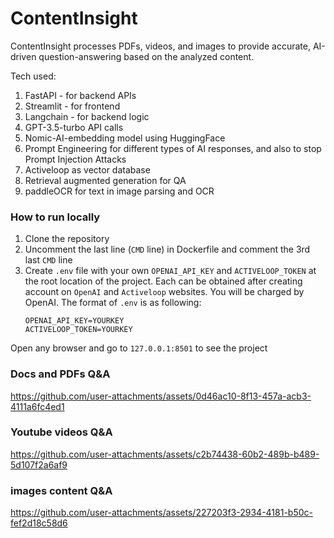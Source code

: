 # ContentInsight

ContentInsight processes PDFs, videos, and images to provide accurate, AI-driven question-answering based on the analyzed content.

Tech used:
1. FastAPI - for backend APIs
2. Streamlit - for frontend
3. Langchain - for backend logic
4. GPT-3.5-turbo API calls
5. Nomic-AI-embedding model using HuggingFace
6. Prompt Engineering for different types of AI responses, and also to stop Prompt Injection Attacks
7. Activeloop as vector database
8. Retrieval augmented generation for QA
9. paddleOCR for text in image parsing and OCR

### How to run locally

1. Clone the repository
2. Uncomment the last line (`CMD` line) in Dockerfile and comment the 3rd last `CMD` line
3. Create `.env` file with your own `OPENAI_API_KEY` and `ACTIVELOOP_TOKEN` at the root location of the project. Each can be obtained after creating account on `OpenAI` and `Activeloop` websites. You will be charged by OpenAI. The format of `.env` is as following:
   ```
   OPENAI_API_KEY=YOURKEY
   ACTIVELOOP_TOKEN=YOURKEY
   ```
Open any browser and go to `127.0.0.1:8501` to see the project
 
### Docs and PDFs Q&A

https://github.com/user-attachments/assets/0d46ac10-8f13-457a-acb3-4111a6fc4ed1

### Youtube videos Q&A

https://github.com/user-attachments/assets/c2b74438-60b2-489b-b489-5d107f2a6af9

### images content Q&A

https://github.com/user-attachments/assets/227203f3-2934-4181-b50c-fef2d18c58d6

